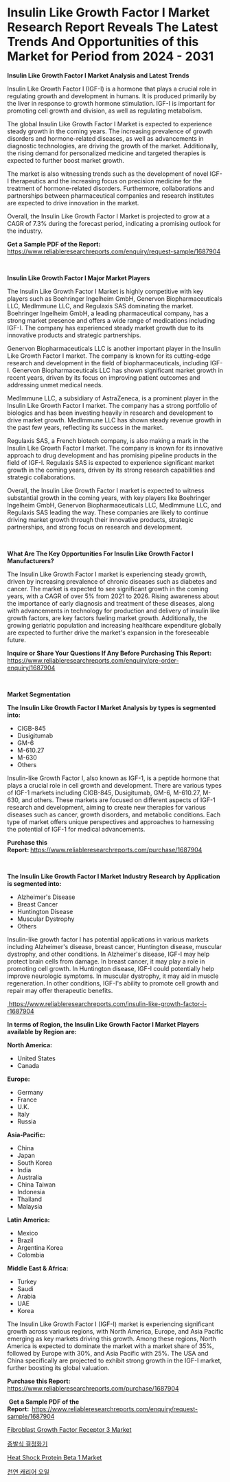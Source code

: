 <p><h1>Insulin Like Growth Factor I Market Research Report Reveals The Latest Trends And Opportunities of this Market for Period from 2024 - 2031</h1></p><p><strong>Insulin Like Growth Factor I Market Analysis and Latest Trends</strong></p>
<p><p>Insulin Like Growth Factor I (IGF-I) is a hormone that plays a crucial role in regulating growth and development in humans. It is produced primarily by the liver in response to growth hormone stimulation. IGF-I is important for promoting cell growth and division, as well as regulating metabolism.</p><p>The global Insulin Like Growth Factor I Market is expected to experience steady growth in the coming years. The increasing prevalence of growth disorders and hormone-related diseases, as well as advancements in diagnostic technologies, are driving the growth of the market. Additionally, the rising demand for personalized medicine and targeted therapies is expected to further boost market growth.</p><p>The market is also witnessing trends such as the development of novel IGF-I therapeutics and the increasing focus on precision medicine for the treatment of hormone-related disorders. Furthermore, collaborations and partnerships between pharmaceutical companies and research institutes are expected to drive innovation in the market.</p><p>Overall, the Insulin Like Growth Factor I Market is projected to grow at a CAGR of 7.3% during the forecast period, indicating a promising outlook for the industry.</p></p>
<p><strong>Get a Sample PDF of the Report:&nbsp;</strong> <a href="https://www.reliableresearchreports.com/enquiry/request-sample/1687904">https://www.reliableresearchreports.com/enquiry/request-sample/1687904</a></p>
<p>&nbsp;</p>
<p><strong>Insulin Like Growth Factor I Major Market Players</strong></p>
<p><p>The Insulin Like Growth Factor I Market is highly competitive with key players such as Boehringer Ingelheim GmbH, Genervon Biopharmaceuticals LLC, MedImmune LLC, and Regulaxis SAS dominating the market. Boehringer Ingelheim GmbH, a leading pharmaceutical company, has a strong market presence and offers a wide range of medications including IGF-I. The company has experienced steady market growth due to its innovative products and strategic partnerships.</p><p>Genervon Biopharmaceuticals LLC is another important player in the Insulin Like Growth Factor I market. The company is known for its cutting-edge research and development in the field of biopharmaceuticals, including IGF-I. Genervon Biopharmaceuticals LLC has shown significant market growth in recent years, driven by its focus on improving patient outcomes and addressing unmet medical needs.</p><p>MedImmune LLC, a subsidiary of AstraZeneca, is a prominent player in the Insulin Like Growth Factor I market. The company has a strong portfolio of biologics and has been investing heavily in research and development to drive market growth. MedImmune LLC has shown steady revenue growth in the past few years, reflecting its success in the market.</p><p>Regulaxis SAS, a French biotech company, is also making a mark in the Insulin Like Growth Factor I market. The company is known for its innovative approach to drug development and has promising pipeline products in the field of IGF-I. Regulaxis SAS is expected to experience significant market growth in the coming years, driven by its strong research capabilities and strategic collaborations.</p><p>Overall, the Insulin Like Growth Factor I market is expected to witness substantial growth in the coming years, with key players like Boehringer Ingelheim GmbH, Genervon Biopharmaceuticals LLC, MedImmune LLC, and Regulaxis SAS leading the way. These companies are likely to continue driving market growth through their innovative products, strategic partnerships, and strong focus on research and development.</p></p>
<p>&nbsp;</p>
<p><strong>What Are The Key Opportunities For Insulin Like Growth Factor I Manufacturers?</strong></p>
<p><p>The Insulin Like Growth Factor I market is experiencing steady growth, driven by increasing prevalence of chronic diseases such as diabetes and cancer. The market is expected to see significant growth in the coming years, with a CAGR of over 5% from 2021 to 2026. Rising awareness about the importance of early diagnosis and treatment of these diseases, along with advancements in technology for production and delivery of insulin like growth factors, are key factors fueling market growth. Additionally, the growing geriatric population and increasing healthcare expenditure globally are expected to further drive the market's expansion in the foreseeable future.</p></p>
<p><strong>Inquire or Share Your Questions If Any Before Purchasing This Report:</strong> <a href="https://www.reliableresearchreports.com/enquiry/pre-order-enquiry/1687904">https://www.reliableresearchreports.com/enquiry/pre-order-enquiry/1687904</a></p>
<p>&nbsp;</p>
<p><strong>Market Segmentation</strong></p>
<p><strong>The Insulin Like Growth Factor I Market Analysis by types is segmented into:</strong></p>
<p><ul><li>CIGB-845</li><li>Dusigitumab</li><li>GM-6</li><li>M-610.27</li><li>M-630</li><li>Others</li></ul></p>
<p><p>Insulin-like Growth Factor I, also known as IGF-1, is a peptide hormone that plays a crucial role in cell growth and development. There are various types of IGF-1 markets including CIGB-845, Dusigitumab, GM-6, M-610.27, M-630, and others. These markets are focused on different aspects of IGF-1 research and development, aiming to create new therapies for various diseases such as cancer, growth disorders, and metabolic conditions. Each type of market offers unique perspectives and approaches to harnessing the potential of IGF-1 for medical advancements.</p></p>
<p><strong>Purchase this Report:&nbsp;</strong><a href="https://www.reliableresearchreports.com/purchase/1687904">https://www.reliableresearchreports.com/purchase/1687904</a></p>
<p>&nbsp;</p>
<p><strong>The Insulin Like Growth Factor I Market Industry Research by Application is segmented into:</strong></p>
<p><ul><li>Alzheimer's Disease</li><li>Breast Cancer</li><li>Huntington Disease</li><li>Muscular Dystrophy</li><li>Others</li></ul></p>
<p><p>Insulin-like growth factor I has potential applications in various markets including Alzheimer's disease, breast cancer, Huntington disease, muscular dystrophy, and other conditions. In Alzheimer's disease, IGF-I may help protect brain cells from damage. In breast cancer, it may play a role in promoting cell growth. In Huntington disease, IGF-I could potentially help improve neurologic symptoms. In muscular dystrophy, it may aid in muscle regeneration. In other conditions, IGF-I's ability to promote cell growth and repair may offer therapeutic benefits.</p></p>
<p><a href="https://www.reliableresearchreports.com/insulin-like-growth-factor-i-r1687904">&nbsp;https://www.reliableresearchreports.com/insulin-like-growth-factor-i-r1687904</a></p>
<p><strong>In terms of Region, the Insulin Like Growth Factor I Market Players available by Region are:</strong></p>
<p>
    <p> <strong> North America: </strong>
        <ul>
            <li>United States</li>
            <li>Canada</li>
        </ul>
        </p> 
    <p> <strong> Europe: </strong>
        <ul>
            <li>Germany</li>
            <li>France</li>
            <li>U.K.</li>
            <li>Italy</li>
            <li>Russia</li>
        </ul>
        </p> 
    <p> <strong> Asia-Pacific: </strong>
        <ul>
            <li>China</li>
            <li>Japan</li>
            <li>South Korea</li>
            <li>India</li>
            <li>Australia</li>
            <li>China Taiwan</li>
            <li>Indonesia</li>
            <li>Thailand</li>
            <li>Malaysia</li>
        </ul>
        </p> 
    <p> <strong> Latin America: </strong>
        <ul>
            <li>Mexico</li>
            <li>Brazil</li>
            <li>Argentina Korea</li>
            <li>Colombia</li>
        </ul>
        </p> 
    <p> <strong> Middle East & Africa: </strong>
        <ul>
            <li>Turkey</li>
            <li>Saudi</li>
            <li>Arabia</li>
            <li>UAE</li>
            <li>Korea</li>
        </ul>
    </p>
    </p>
<p><p>The Insulin Like Growth Factor I (IGF-I) market is experiencing significant growth across various regions, with North America, Europe, and Asia Pacific emerging as key markets driving this growth. Among these regions, North America is expected to dominate the market with a market share of 35%, followed by Europe with 30%, and Asia Pacific with 25%. The USA and China specifically are projected to exhibit strong growth in the IGF-I market, further boosting its global valuation.</p></p>
<p><strong>Purchase this Report: </strong><a href="https://www.reliableresearchreports.com/purchase/1687904">https://www.reliableresearchreports.com/purchase/1687904</a></p>
<p>&nbsp;<strong>Get a Sample PDF of the Report:&nbsp;&nbsp;</strong><a href="https://www.reliableresearchreports.com/enquiry/request-sample/1687904">https://www.reliableresearchreports.com/enquiry/request-sample/1687904</a></p>
<p><strong></strong></p>
<p><p><a href="https://github.com/seekum/Market-Research-Report-List-2/blob/main/fibroblast-growth-factor-receptor-3-market.md">Fibroblast Growth Factor Receptor 3 Market</a></p><p><a href="https://github.com/novabrown3/Market-Research-Report-List-1/blob/main/725383756652.md">증발식 결정화기</a></p><p><a href="https://github.com/timeliteaut/Market-Research-Report-List-2/blob/main/heat-shock-protein-beta-1-market.md">Heat Shock Protein Beta 1 Market</a></p><p><a href="https://github.com/durgin521/Market-Research-Report-List-1/blob/main/610158556653.md">천연 캐리어 오일</a></p></p>